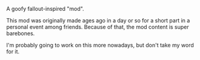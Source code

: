 A goofy fallout-inspired "mod".

This mod was originally made ages ago in a day or so for a short part in a personal event among friends. Because of that, the mod content is super barebones.


I'm probably going to work on this more nowadays, but don't take my word for it.
